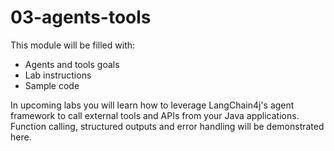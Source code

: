 # 03-agents-tools

This module will be filled with:

- Agents and tools goals
- Lab instructions
- Sample code

In upcoming labs you will learn how to leverage LangChain4j's agent
framework to call external tools and APIs from your Java
applications.  Function calling, structured outputs and error
handling will be demonstrated here.